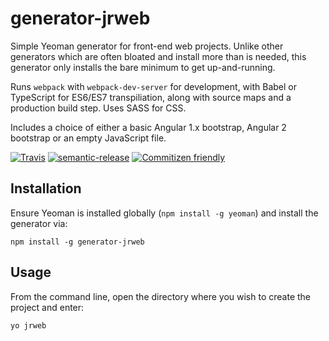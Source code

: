 # generator-jrweb

Simple Yeoman generator for front-end web projects. Unlike other generators which are often bloated and install more than
is needed, this generator only installs the bare minimum to get up-and-running.

Runs `webpack` with `webpack-dev-server` for development, with Babel or TypeScript for ES6/ES7 transpiliation,
along with source maps and a production build step. Uses SASS for CSS.

Includes a choice of either a basic Angular 1.x bootstrap, Angular 2 bootstrap or an empty JavaScript file.

[![Travis](https://img.shields.io/travis/jrwebdev/generator-jrweb.svg)](https://travis-ci.org/jrwebdev/generator-jrweb)
[![semantic-release](https://img.shields.io/badge/%20%20%F0%9F%93%A6%F0%9F%9A%80-semantic--release-e10079.svg)](https://github.com/semantic-release/semantic-release)
[![Commitizen friendly](https://img.shields.io/badge/commitizen-friendly-brightgreen.svg)](http://commitizen.github.io/cz-cli/)

## Installation

Ensure Yeoman is installed globally (`npm install -g yeoman`) and install the generator via:

```npm install -g generator-jrweb```

## Usage

From the command line, open the directory where you wish to create the project and enter:

```yo jrweb```